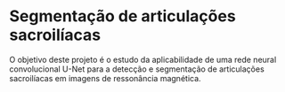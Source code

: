 # Segmentação de articulações sacroilíacas
O objetivo deste projeto é o estudo da aplicabilidade de uma rede neural convolucional U-Net para a detecção e segmentação de articulações sacroilíacas em imagens de ressonância magnética.
